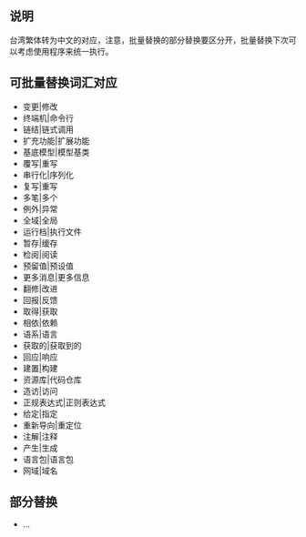 
## 说明

台湾繁体转为中文的对应，注意，批量替换的部分替换要区分开，批量替换下次可以考虑使用程序来统一执行。

## 可批量替换词汇对应

* 变更|修改
* 终端机|命令行
* 链结|链式调用
* 扩充功能|扩展功能
* 基底模型|模型基类
* 覆写|重写
* 串行化|序列化
* 复写|重写
* 多笔|多个
* 例外|异常
* 全域|全局
* 运行档|执行文件
* 暂存|缓存
* 检阅|阅读
* 预留值|预设值
* 更多消息|更多信息
* 翻修|改进
* 回报|反馈
* 取得|获取
* 相依|依赖
* 语系|语言
* 获取的|获取到的
* 回应|响应
* 建置|构建
* 资源库|代码仓库
* 造访|访问
* 正规表达式|正则表达式
* 给定|指定
* 重新导向|重定位
* 注解|注释
* 产生|生成
* 语言包|语言包
* 网域|域名


## 部分替换

* ...
